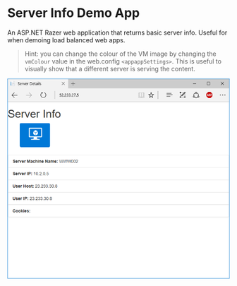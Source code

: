 # Server Info Demo App

An ASP.NET Razer web application that returns basic server info. Useful for when demoing load balanced web apps.

> Hint: you can change the colour of the VM image by changing the `vmColour` value in the web.config `<appappSettings>`. This is useful to visually show that a different server is serving the content.

![Screenshot of Server Info Web App](Images/ServerInfoScreenshot.PNG?raw=true "Screenshot of Server Info Web App")